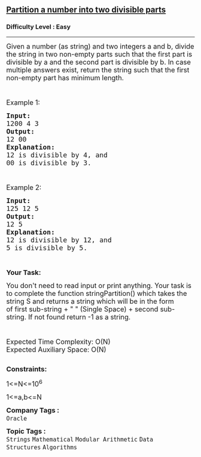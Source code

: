 <h2><a href="https://www.geeksforgeeks.org/problems/partition-a-number-into-two-divisible-parts3605/1?page=5&category=Arrays,Strings&difficulty=Easy&sortBy=accuracy">Partition a number into two divisible parts</a></h2><h3>Difficulty Level : Easy</h3><hr><div class="problems_problem_content__Xm_eO"><p><span style="font-size:18px">Given a number (as string) and two integers a and b, divide the string in two non-empty parts such that the first part is divisible by a and the second part is divisible by b. In case multiple answers exist, return the string such that the first non-empty part has minimum length.</span></p>

<p>&nbsp;</p>

<p><span style="font-size:18px">Example 1:</span></p>

<pre><span style="font-size:18px"><strong>Input:</strong>
1200 4 3
<strong>Output:</strong>
12 00
<strong>Explanation:</strong>
12 is divisible by 4, and
00 is divisible by 3.</span></pre>

<p>&nbsp;</p>

<p><span style="font-size:18px">Example 2:</span></p>

<pre><span style="font-size:18px"><strong>Input:</strong> </span>
<span style="font-size:18px">125 12 5</span>
<span style="font-size:18px"><strong>Output:</strong> </span>
<span style="font-size:18px">12 5</span>
<span style="font-size:18px"><strong>Explanation:</strong> </span>
<span style="font-size:18px">12 is divisible by 12, and </span>
<span style="font-size:18px">5 is divisible by 5.</span></pre>

<p>&nbsp;</p>

<p><strong><span style="font-size:18px">Your Task:</span></strong></p>

<p><span style="font-size:18px">You don't need to read input or print anything. Your task is to complete the function stringPartition() which takes the string S and returns a string which will be in the form of&nbsp;</span><span style="font-size:18px">first sub-string + " " (Single Space) + second sub-string</span><span style="font-size:18px">. </span><span style="font-size:18px">If not found return -1 as a string.</span></p>

<p>&nbsp;</p>

<p><span style="font-size:18px">Expected Time Complexity: O(N)<br>
Expected Auxiliary Space: O(N)</span><br>
&nbsp;</p>

<p><span style="font-size:18px"><strong>Constraints:</strong></span></p>

<p><span style="font-size:18px">1&lt;=N&lt;=10<sup>6</sup></span></p>

<p><span style="font-size:18px">1&lt;=a,b&lt;=N</span></p>
</div><p><span style=font-size:18px><strong>Company Tags : </strong><br><code>Oracle</code>&nbsp;<br><p><span style=font-size:18px><strong>Topic Tags : </strong><br><code>Strings</code>&nbsp;<code>Mathematical</code>&nbsp;<code>Modular Arithmetic</code>&nbsp;<code>Data Structures</code>&nbsp;<code>Algorithms</code>&nbsp;